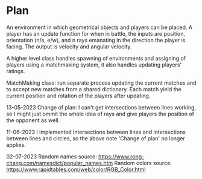 # Plan

An environment in which geometrical objects and players can be placed. A 
player has an update function for when in battle, the inputs are position, 
orientation (n/s, e/w), and n rays emanating in the direction the player is 
facing. The output is velocity and angular velocity.

A higher level class handles spawning of environments and assigning of players 
using a matchmaking system, it also handles updating players' ratings.

MatchMaking class: run separate process updating the current matches and to 
accept new matches from a shared dictionary. Each match yield the current position and rotation of the players after updating.

13-05-2023
Change of plan: I can't get intersections between lines working, so I might just ommit the whole idea of rays and give players the position of the opponent as well.

11-06-2023
I implemented intersections between lines and intersections between lines and circles, so the above note 'Change of plan' no longer applies.

02-07-2023
Random names source: https://www.rong-chang.com/namesdict/popular_names.htm
Random colors source: https://www.rapidtables.com/web/color/RGB_Color.html
